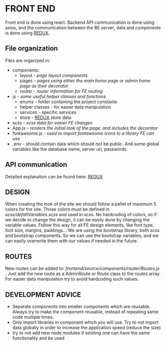 # FRONT END
Front end is done using react. Backend API communication is done using axios, and the communication between the BE server, data and components is done using [REDUX](REDUX.md).

## File organization
Files are organized in:
- components:
  - layout - *page layout components*
  - pages - *pages using either the main home page or admin home page as their decorator*
  - router - *router information for FE routing*
- js - *some useful helper classes and functions*
  - enums - folder containing the project constants
  - helper classes - for easier data manipulation
  - services - specific services
  - store - [REDUX](REDUX.md) store data
- scss - *scss data for easier FE changes*
- App.js - *renders the initial look of the page, and includes the decorator*
- fontawsome.js - *used to import fontawsome icons to a library FE can use*
- .env - should contain data which should not be public. And some global variables like the database name, server url, passwords.

## API communication
Detailed explanation can be found here: [REDUX](REDUX.md)

## DESIGN
When creating the look of the site we should follow a pallet of maximum 5 colors for the site. Those colors must be defined in *scss/defaltVariables.scss* and used in scss. No hardcoding of colors, so if we decide to change the design, it can be easily done by changing the variable values.
Follow this way for all FE design elements, like font type, font size, margins, paddings...
We are using the bootstrap library, both scss and bootstrap components. So we can use the bootstrap variables, and we can easily overwrite them with our values if needed in the future.

## ROUTES

New routes can be added to: *frontend/source/components/router/Routes.js* .
Just add the new route as a AdminRoute or Route class to the routes array.
For easier data manipulation try to avoid hardcoding such values.

## DEVELOPMENT ADVICE

- Separate components into smaller components which are reusable. Always try to make the component reusable, instead of repeating same code multiple times.
- Only import libraries in component which you will use. Try to not import data globally in order to increase the application speed (reduce the size)
- try to not add new node modules if existing one can have the same functionality and be used